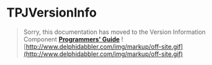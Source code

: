 # TPJVersionInfo #

> Sorry, this documentation has moved to the Version Information Component **[Programmers' Guide](http://wiki.delphidabbler.com/index.php/Docs/TPJVersionInfo)** ![http://www.delphidabbler.com/img/markup/off-site.gif](http://www.delphidabbler.com/img/markup/off-site.gif)
